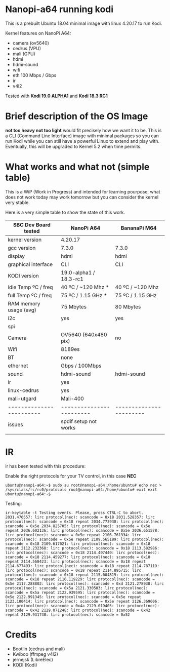 # Nanopi-a64 running kodi

This is a prebuilt Ubuntu 18.04 minimal image with linux 4.20.17 to run Kodi.

Kernel features on NanoPi A64:

* camera (ov5640)
* cedrus (VPU)
* mali (GPU)
* hdmi
* hdmi-sound
* wifi
* eth 100 Mbps / Gbps
* ir
* v4l2

Tested with **Kodi 19.0 ALPHA1** and **Kodi 18.3 RC1**

# Brief description of the OS Image

**not too heavy not too light** would fit precisely how we want it to be. This is a CLI (Command Line Interface) image with minimal packages so you can run Kodi while you can still have a powerful Linux to extend and play with. Eventually, this will be upgraded to Kernel 5.2 when time permits.

# What works and what not (simple table)

This is a WiP (Work in Progress) and intended for learning pourpose, what does not work today may work tomorrow but you can consider the kernel very stable.

Here is a very simple table to show the state of this work.

|  SBC Dev Board tested  |    NanoPi A64          |   BananaPi M64        |
|------------------------|------------------------|-----------------------|
| kernel version         |       4.20.17          |                       |
| gcc version            |       7.3.0            |      7.3.0            |
| display                |       hdmi             |      hdmi             |
| graphical interface    |       CLI              |      CLI              |
| KODI version           | 19.0-alpha1 / 18.3-rc1 |                       |
| idle Temp ºC / freq    |   40 ºC / ~120 Mhz   * |  40 ºC / ~120 Mhz     |
| full Temp ºC / freq    |   75 ºC / 1.15 GHz   * |  75 ºC / 1.15 GHz     |
| RAM memory usage (avg) |      75   Mbytes       |      80   Mbytes      |
| i2c                    |       yes              |      yes              |
| spi                    |                        |                       |
| Camera                 |   OV5640 (640x480 pix) |      no               |
| Wifi                   |       8189es           |                       |
| BT                     |       none             |                       |
| ethernet               |       Gbps / 100Mbps   |                       |
| sound                  |   hdmi-sound           |   hdmi-sound          |
| ir                     |      yes               |                       |
| linux-cedrus           |      yes               |                       |
| mali-utgard            |      Mali-400          |                       |
|------------------------|------------------------|-----------------------|
| issues                 |   spdif setup not works|                       |
|                        |                        |                       |

# IR

ir has been tested with this procedure:

Enable the right protocols for your TV control, in this case **NEC**

  `
  ubuntu@nanopi-a64:~$ sudo su
  root@nanopi-a64:/home/ubuntu# echo nec > /sys/class/rc/rc0/protocols
  root@nanopi-a64:/home/ubuntu# exit
  exit
  ubuntu@nanopi-a64:~$ 
  `
  
Testing:

  `
  ir-keytable -t
  Testing events. Please, press CTRL-C to abort.
  2031.476557: lirc protocol(nec): scancode = 0x18
  2031.528357: lirc protocol(nec): scancode = 0x18 repeat
  2034.773938: lirc protocol(nec): scancode = 0x5e
  2034.825705: lirc protocol(nec): scancode = 0x5e repeat
  2036.602136: lirc protocol(nec): scancode = 0x5e
  2036.651578: lirc protocol(nec): scancode = 0x5e repeat
  2106.761334: lirc protocol(nec): scancode = 0x5e repeat
  2109.565189: lirc protocol(nec): scancode = 0x18
  2109.617021: lirc protocol(nec): scancode = 0x18 repeat
  2112.232368: lirc protocol(nec): scancode = 0x18
  2113.582986: lirc protocol(nec): scancode = 0x18
  2114.407440: lirc protocol(nec): scancode = 0x18
  2114.459277: lirc protocol(nec): scancode = 0x18 repeat
  2114.568423: lirc protocol(nec): scancode = 0x18 repeat
  2114.677493: lirc protocol(nec): scancode = 0x18 repeat
  2114.787119: lirc protocol(nec): scancode = 0x18 repeat
  2114.895715: lirc protocol(nec): scancode = 0x18 repeat
  2115.004819: lirc protocol(nec): scancode = 0x18 repeat
  2116.119229: lirc protocol(nec): scancode = 0x5e
  2117.288802: lirc protocol(nec): scancode = 0xd
  2121.278938: lirc protocol(nec): scancode = 0x5a
  2121.330503: lirc protocol(nec): scancode = 0x5a repeat
  2122.939595: lirc protocol(nec): scancode = 0x5e
  2122.991345: lirc protocol(nec): scancode = 0x5e repeat
  2123.100414: lirc protocol(nec): scancode = 0x5e repeat
  2126.369606: lirc protocol(nec): scancode = 0x4a
  2129.019405: lirc protocol(nec): scancode = 0x42
  2129.071248: lirc protocol(nec): scancode = 0x42 repeat
  2129.931740: lirc protocol(nec): scancode = 0x52
  `

# Credits

* Bootlin (cedrus and mali)
* Kwiboo (ffmpeg v4l2)
* jernejsk (LibreElec)
* KODI (Kodi)
